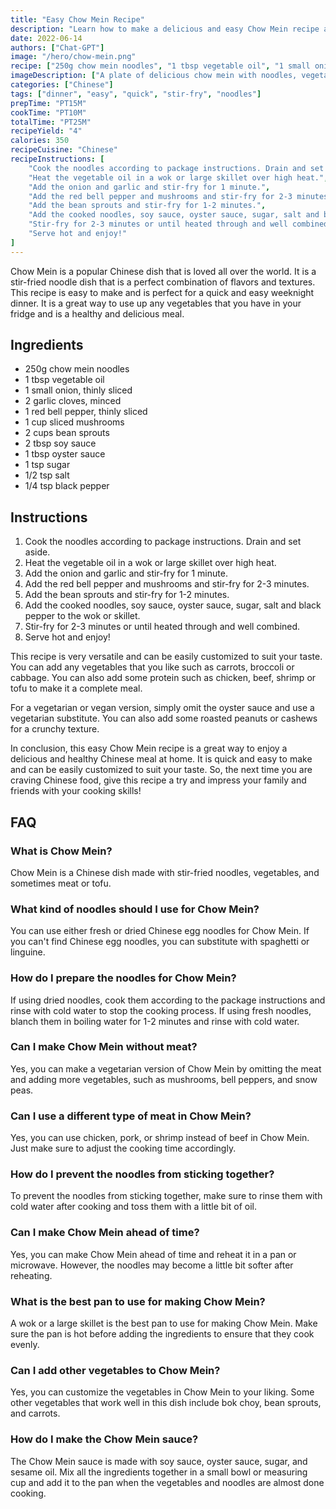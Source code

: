 ```yaml
---
title: "Easy Chow Mein Recipe"
description: "Learn how to make a delicious and easy Chow Mein recipe at home. This recipe is perfect for a quick and easy weeknight dinner."
date: 2022-06-14
authors: ["Chat-GPT"]
image: "/hero/chow-mein.png"
recipe: ["250g chow mein noodles", "1 tbsp vegetable oil", "1 small onion", "2 garlic cloves", "1 red bell pepper", "1 cup sliced mushrooms", "2 cups bean sprouts", "2 tbsp soy sauce", "1 tbsp oyster sauce", "1 tsp sugar", "1/2 tsp salt", "1/4 tsp black pepper"]
imageDescription: ["A plate of delicious chow mein with noodles, vegetables and sauce."]
categories: ["Chinese"]
tags: ["dinner", "easy", "quick", "stir-fry", "noodles"]
prepTime: "PT15M"
cookTime: "PT10M"
totalTime: "PT25M"
recipeYield: "4"
calories: 350
recipeCuisine: "Chinese"
recipeInstructions: [
    "Cook the noodles according to package instructions. Drain and set aside.",
    "Heat the vegetable oil in a wok or large skillet over high heat.",
    "Add the onion and garlic and stir-fry for 1 minute.",
    "Add the red bell pepper and mushrooms and stir-fry for 2-3 minutes.",
    "Add the bean sprouts and stir-fry for 1-2 minutes.",
    "Add the cooked noodles, soy sauce, oyster sauce, sugar, salt and black pepper to the wok or skillet.",
    "Stir-fry for 2-3 minutes or until heated through and well combined.",
    "Serve hot and enjoy!"
]
---
```


Chow Mein is a popular Chinese dish that is loved all over the world. It is a stir-fried noodle dish that is a perfect combination of flavors and textures. This recipe is easy to make and is perfect for a quick and easy weeknight dinner. It is a great way to use up any vegetables that you have in your fridge and is a healthy and delicious meal.

## Ingredients

- 250g chow mein noodles
- 1 tbsp vegetable oil
- 1 small onion, thinly sliced
- 2 garlic cloves, minced
- 1 red bell pepper, thinly sliced
- 1 cup sliced mushrooms
- 2 cups bean sprouts
- 2 tbsp soy sauce
- 1 tbsp oyster sauce
- 1 tsp sugar
- 1/2 tsp salt
- 1/4 tsp black pepper

## Instructions

1. Cook the noodles according to package instructions. Drain and set aside.
2. Heat the vegetable oil in a wok or large skillet over high heat.
3. Add the onion and garlic and stir-fry for 1 minute.
4. Add the red bell pepper and mushrooms and stir-fry for 2-3 minutes.
5. Add the bean sprouts and stir-fry for 1-2 minutes.
6. Add the cooked noodles, soy sauce, oyster sauce, sugar, salt and black pepper to the wok or skillet.
7. Stir-fry for 2-3 minutes or until heated through and well combined.
8. Serve hot and enjoy!

This recipe is very versatile and can be easily customized to suit your taste. You can add any vegetables that you like such as carrots, broccoli or cabbage. You can also add some protein such as chicken, beef, shrimp or tofu to make it a complete meal. 

For a vegetarian or vegan version, simply omit the oyster sauce and use a vegetarian substitute. You can also add some roasted peanuts or cashews for a crunchy texture.

In conclusion, this easy Chow Mein recipe is a great way to enjoy a delicious and healthy Chinese meal at home. It is quick and easy to make and can be easily customized to suit your taste. So, the next time you are craving Chinese food, give this recipe a try and impress your family and friends with your cooking skills!

## FAQ

### What is Chow Mein?

Chow Mein is a Chinese dish made with stir-fried noodles, vegetables, and sometimes meat or tofu.

### What kind of noodles should I use for Chow Mein?

You can use either fresh or dried Chinese egg noodles for Chow Mein. If you can't find Chinese egg noodles, you can substitute with spaghetti or linguine.

### How do I prepare the noodles for Chow Mein?

If using dried noodles, cook them according to the package instructions and rinse with cold water to stop the cooking process. If using fresh noodles, blanch them in boiling water for 1-2 minutes and rinse with cold water.

### Can I make Chow Mein without meat?

Yes, you can make a vegetarian version of Chow Mein by omitting the meat and adding more vegetables, such as mushrooms, bell peppers, and snow peas.

### Can I use a different type of meat in Chow Mein?

Yes, you can use chicken, pork, or shrimp instead of beef in Chow Mein. Just make sure to adjust the cooking time accordingly.

### How do I prevent the noodles from sticking together?

To prevent the noodles from sticking together, make sure to rinse them with cold water after cooking and toss them with a little bit of oil.

### Can I make Chow Mein ahead of time?

Yes, you can make Chow Mein ahead of time and reheat it in a pan or microwave. However, the noodles may become a little bit softer after reheating.

### What is the best pan to use for making Chow Mein?

A wok or a large skillet is the best pan to use for making Chow Mein. Make sure the pan is hot before adding the ingredients to ensure that they cook evenly.

### Can I add other vegetables to Chow Mein?

Yes, you can customize the vegetables in Chow Mein to your liking. Some other vegetables that work well in this dish include bok choy, bean sprouts, and carrots.

### How do I make the Chow Mein sauce?

The Chow Mein sauce is made with soy sauce, oyster sauce, sugar, and sesame oil. Mix all the ingredients together in a small bowl or measuring cup and add it to the pan when the vegetables and noodles are almost done cooking.